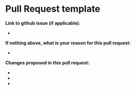 # Pull Request template

**Link to github issue (if applicable):**

*

**If nothing above, what is your reason for this pull request:**

*

**Changes proposed in this pull request:**

*
*
*